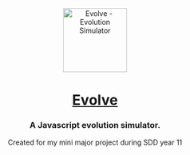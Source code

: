 <div align="center">
     <img src="https://raw.githubusercontent.com/jean1398reborn/evolution/master/icons/android-chrome-512x512.png" alt="Evolve - Evolution Simulator" height="128">
  <h1><strong><a href="https://jean1398reborn.github.io/evolve/">Evolve</a></strong></h1>
</div>

<div align="center">
  <h3 align="center">
     A Javascript evolution simulator.
  </h3>
  Created for my mini major project during SDD year 11
</p>
